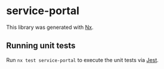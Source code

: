 # service-portal

This library was generated with [Nx](https://nx.dev).

## Running unit tests

Run `nx test service-portal` to execute the unit tests via [Jest](https://jestjs.io).
